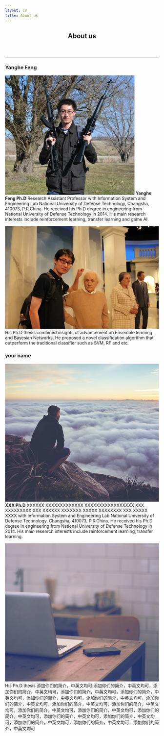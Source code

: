 ```yaml
---
layout: cv
title: About us
---
```


<!-- Main -->
<div id="main" class="alt">

<!-- One -->
<section id="one">
	<div class="inner">
		<header class="major">
			<h1>About us</h1>
		</header>

<!-- Content -->


<hr class="major" />


<!-- Yanghe Feng -->
<h3>Yanghe Feng</h3>

<p><span class="image left"><img src="assets/photo/fengyanghe.jpg" alt="" /></span>
<b>Yanghe Feng Ph.D</b> Research Assistant Professor with Information System and Engineering Lab National University of Defense Technology, Changsha, 410073, P.R.China. He received his Ph.D degree in engineering from National University of
Defense Technology in 2014. His main research interests include reinforcement learning, transfer learning and game AI.</p>
<p><span class="image right"><img src="assets/photo/fyh.jpg" alt="" /></span>His Ph.D thesis combined insights of advancement on Ensemble learning and Bayesian Networks. He proposed a novel classification algorithm that outperform the traditional classifier such as SVM, RF and etc.</p>



<!-- your name -->
<h3>your name</h3>

<p><span class="image left"><img src="assets/photo/yourPic1.jpg" alt="" /></span>
<b>XXX Ph.D</b> XXXXXX XXXXXXXXXXXXX XXXXXXXXXXXXXXXXX XXX XXXXXXXXX XXX XXXXXX XXXXXXX XXXXX XXXXXXXX XXX XXXXX XXXX with Information System and Engineering Lab National University of Defense Technology, Changsha, 410073, P.R.China. He received his Ph.D degree in engineering from National University of
Defense Technology in 2014. His main research interests include reinforcement learning, transfer learning.</p>
<p><span class="image right"><img src="assets/photo/yourPic2.jpg" alt="" /></span>His Ph.D thesis 添加你们的简介，中英文均可.添加你们的简介，中英文均可，添加你们的简介，中英文均可，添加你们的简介，中英文均可，添加你们的简介，中英文均可，添加你们的简介，中英文均可，添加你们的简介，中英文均可，添加你们的简介，中英文均可，添加你们的简介，中英文均可，添加你们的简介，中英文均可，添加你们的简介，中英文均可，添加你们的简介，中英文均可，添加你们的简介，中英文均可，添加你们的简介，中英文均可，添加你们的简介，中英文均可，添加你们的简介，中英文均可，添加你们的简介，中英文均可，添加你们的简介，中英文均可</p>